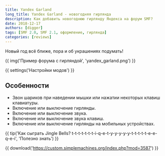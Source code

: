 ```yaml
---
title: Yandex Garland
long_title: Yandex Garland - новогодняя гирлянда
description: Как добавить новогоднюю гирлянду Яндекса на форум SMF?
date: 2018-12-17
authors: [digger]
tags: [SMF 2.0, SMF 2.1, оформление, гирлянда]
categories: [reviews]
---
```


Новый год всё ближе, пора и об украшениях подумать!

<!-- more -->

{{ img('Пример форума с гирляндой', 'yandex_garland.png') }}

{{ settings('Настройки модов') }}

## Особенности

* Звон шариков при наведении мышки или нажатии некоторых клавиш клавиатуры.
* Включение или выключение гирлянды.
* Включение или выключение звука.
* Включение или выключение звука клавиш.
* Включение или выключение гирлянды на мобильных устройствах.

{{ tip('Как сыграть Jingle Bells? t-t-t-t-t-t-t-i-q-e-t-y-y-y-y-y-t-t-t-t-t-e-e-q-e-i', 'Полезно знать') }}

{{ download('https://custom.simplemachines.org/index.php?mod=3587') }}
